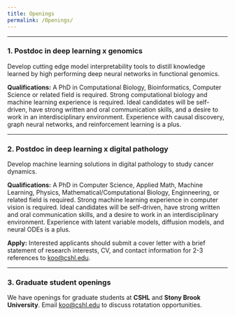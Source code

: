 ```yaml
---
title: Openings
permalink: /Openings/
---
```



<hr>


### 1. Postdoc in deep learning x genomics

Develop cutting edge model interpretability tools to distill knowledge learned by high performing deep neural networks in functional genomics.  

<b>Qualifications:</b> A PhD in Computational Biology, Bioinformatics, Computer Science or related field is required. Strong computational biology and machine learning experience is required. Ideal candidates will be self-driven, have strong written and oral communication skills, and a desire to work in an interdisciplinary environment. Experience with causal discovery, graph neural networks, and reinforcement learning is a plus.


<hr>

### 2. Postdoc in deep learning x digital pathology

Develop machine learning solutions in digital pathology to study cancer dynamics.  

<b>Qualifications:</b> A PhD in Computer Science, Applied Math, Machine Learning, Physics, Mathematical/Computational Biology, Enginneering, or related field is required. Strong machine learning experience in computer vision is required. Ideal candidates will be self-driven, have strong written and oral communication skills, and a desire to work in an interdisciplinary environment. Experience with latent variable models, diffusion models, and neural ODEs is a plus.


<b>Apply:</b> Interested applicants should submit a cover letter with a brief statement of research interests, CV, and contact information for 2-3 references to koo@cshl.edu.


<hr>


### 3. Graduate student openings

We have openings for graduate students at <b>CSHL</b> and <b>Stony Brook University</b>. Email koo@cshl.edu to discuss rotatation opportunities.

<br>
<br>
<br>
<br>
<br>
<br>


